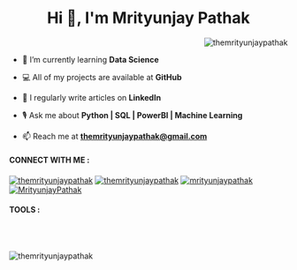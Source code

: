 <h1 align="center">Hi 👋, I'm Mrityunjay Pathak</h1>
<p align="right"><img src="https://komarev.com/ghpvc/?username=themrityunjaypathak&label=Profile%20views&color=0e75b6&style=flat-square" alt="themrityunjaypathak" /></p>

- 🌱 I’m currently learning **Data Science**

- 💻 All of my projects are available at **GitHub**

- 📝 I regularly write articles on **LinkedIn**

- 🎙️ Ask me about **Python | SQL | PowerBI | Machine Learning**

- 📫 Reach me at **themrityunjaypathak@gmail.com**

<h4 align="left">CONNECT WITH ME :</h4>
<a href="https://www.linkedin.com/in/themrityunjaypathak" target="blank"><img align="center" src="https://img.shields.io/badge/LinkedIn-0077B5?style=for-the-badge&logo=linkedin&logoColor=white" alt="themrityunjaypathak"/></a>
<a href="https://www.kaggle.com/themrityunjaypathak" target="blank"><img align="center" src="https://img.shields.io/badge/Kaggle-20BEFF?style=for-the-badge&logo=Kaggle&logoColor=white" alt="themrityunjaypathak"/></a>
<a href="https://www.hackerrank.com/mrityunjaypathak" target="blank"><img align="center" src="https://img.shields.io/badge/-Hackerrank-2EC866?style=for-the-badge&logo=HackerRank&logoColor=white" alt="mrityunjaypathak"/></a>
<a href="https://linktr.ee/MrityunjayPathak" target="blank"><img align="center" src="https://img.shields.io/badge/linktree-39E09B?style=for-the-badge&logo=linktree&logoColor=white" alt="MrityunjayPathak"/></a>

<h4 align="left">TOOLS :</h4>
<a href="" target="blank"><img align="center" src="https://img.shields.io/badge/Python-FFD43B?style=for-the-badge&logo=python&logoColor=blue" alt=""/></a>
<a href="" target="blank"><img align="center" src="https://img.shields.io/badge/Numpy-777BB4?style=for-the-badge&logo=numpy&logoColor=white" alt=""/></a>
<a href="" target="blank"><img align="center" src="https://img.shields.io/badge/Pandas-2C2D72?style=for-the-badge&logo=pandas&logoColor=white" alt=""/></a>
<a href="" target="blank"><img align="center" src="https://img.shields.io/badge/scikit_learn-F7931E?style=for-the-badge&logo=scikit-learn&logoColor=white" alt=""/></a>
<a href="" target="blank"><img align="center" src="https://img.shields.io/badge/MySQL-005C84?style=for-the-badge&logo=mysql&logoColor=white" alt=""/></a>
<a href="" target="blank"><img align="center" src="https://img.shields.io/badge/Jupyter-F37626.svg?&style=for-the-badge&logo=Jupyter&logoColor=white" alt=""/></a>
<a href="" target="blank"><img align="center" src="https://img.shields.io/badge/PowerBI-F2C811?style=for-the-badge&logo=Power%20BI&logoColor=white" alt=""/></a>
<br>
<br>
<p><img align="left" src="https://github-readme-stats.vercel.app/api/top-langs?username=themrityunjaypathak&show_icons=true&theme=dark&locale=en&layout=compact" alt="themrityunjaypathak"/></p>
